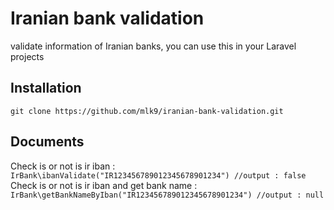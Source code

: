 # Iranian bank validation
validate information of Iranian banks, you can use this in your Laravel projects
## Installation
`git clone https://github.com/mlk9/iranian-bank-validation.git`
## Documents
Check is or not is ir iban : 
`IrBank\ibanValidate("IR123456789012345678901234") //output : false`
Check is or not is ir iban and get bank name : 
`IrBank\getBankNameByIban("IR123456789012345678901234") //output : null`